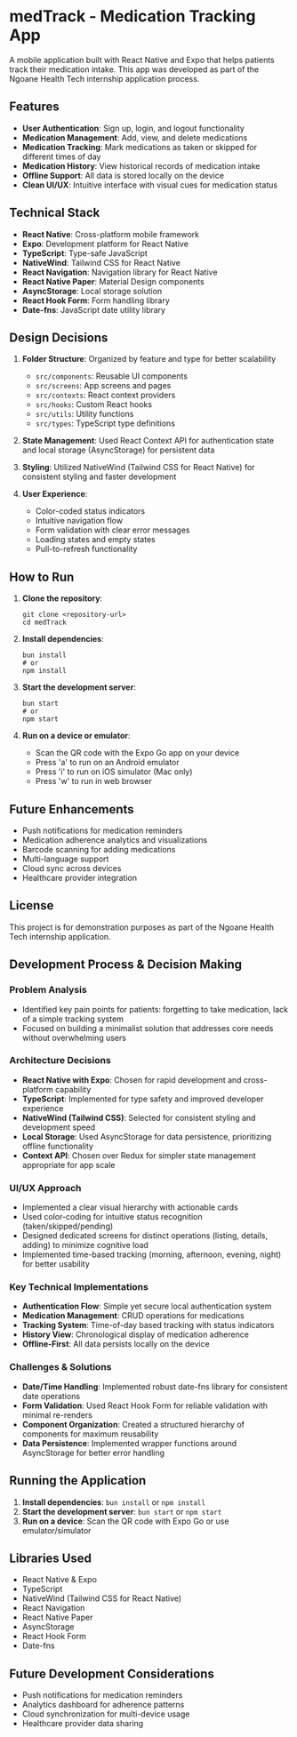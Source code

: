 # medTrack - Medication Tracking App

A mobile application built with React Native and Expo that helps patients track their medication intake. This app was developed as part of the Ngoane Health Tech internship application process.

## Features

- **User Authentication**: Sign up, login, and logout functionality
- **Medication Management**: Add, view, and delete medications
- **Medication Tracking**: Mark medications as taken or skipped for different times of day
- **Medication History**: View historical records of medication intake
- **Offline Support**: All data is stored locally on the device
- **Clean UI/UX**: Intuitive interface with visual cues for medication status

## Technical Stack

- **React Native**: Cross-platform mobile framework
- **Expo**: Development platform for React Native
- **TypeScript**: Type-safe JavaScript
- **NativeWind**: Tailwind CSS for React Native
- **React Navigation**: Navigation library for React Native
- **React Native Paper**: Material Design components
- **AsyncStorage**: Local storage solution
- **React Hook Form**: Form handling library
- **Date-fns**: JavaScript date utility library

## Design Decisions

1. **Folder Structure**: Organized by feature and type for better scalability
   - `src/components`: Reusable UI components
   - `src/screens`: App screens and pages
   - `src/contexts`: React context providers
   - `src/hooks`: Custom React hooks
   - `src/utils`: Utility functions
   - `src/types`: TypeScript type definitions

2. **State Management**: Used React Context API for authentication state and local storage (AsyncStorage) for persistent data

3. **Styling**: Utilized NativeWind (Tailwind CSS for React Native) for consistent styling and faster development

4. **User Experience**:
   - Color-coded status indicators
   - Intuitive navigation flow
   - Form validation with clear error messages
   - Loading states and empty states
   - Pull-to-refresh functionality

## How to Run

1. **Clone the repository**:
   ```
   git clone <repository-url>
   cd medTrack
   ```

2. **Install dependencies**:
   ```
   bun install
   # or
   npm install
   ```

3. **Start the development server**:
   ```
   bun start
   # or
   npm start
   ```

4. **Run on a device or emulator**:
   - Scan the QR code with the Expo Go app on your device
   - Press 'a' to run on an Android emulator
   - Press 'i' to run on iOS simulator (Mac only)
   - Press 'w' to run in web browser

## Future Enhancements

- Push notifications for medication reminders
- Medication adherence analytics and visualizations
- Barcode scanning for adding medications
- Multi-language support
- Cloud sync across devices
- Healthcare provider integration

## License

This project is for demonstration purposes as part of the Ngoane Health Tech internship application.



## Development Process & Decision Making

### Problem Analysis
- Identified key pain points for patients: forgetting to take medication, lack of a simple tracking system
- Focused on building a minimalist solution that addresses core needs without overwhelming users

### Architecture Decisions
- **React Native with Expo**: Chosen for rapid development and cross-platform capability
- **TypeScript**: Implemented for type safety and improved developer experience
- **NativeWind (Tailwind CSS)**: Selected for consistent styling and development speed
- **Local Storage**: Used AsyncStorage for data persistence, prioritizing offline functionality
- **Context API**: Chosen over Redux for simpler state management appropriate for app scale

### UI/UX Approach
- Implemented a clear visual hierarchy with actionable cards
- Used color-coding for intuitive status recognition (taken/skipped/pending)
- Designed dedicated screens for distinct operations (listing, details, adding) to minimize cognitive load
- Implemented time-based tracking (morning, afternoon, evening, night) for better usability

### Key Technical Implementations
- **Authentication Flow**: Simple yet secure local authentication system
- **Medication Management**: CRUD operations for medications
- **Tracking System**: Time-of-day based tracking with status indicators
- **History View**: Chronological display of medication adherence
- **Offline-First**: All data persists locally on the device

### Challenges & Solutions
- **Date/Time Handling**: Implemented robust date-fns library for consistent date operations
- **Form Validation**: Used React Hook Form for reliable validation with minimal re-renders
- **Component Organization**: Created a structured hierarchy of components for maximum reusability
- **Data Persistence**: Implemented wrapper functions around AsyncStorage for better error handling

## Running the Application

1. **Install dependencies**: `bun install` or `npm install`
2. **Start the development server**: `bun start` or `npm start`
3. **Run on a device**: Scan the QR code with Expo Go or use emulator/simulator

## Libraries Used
- React Native & Expo
- TypeScript
- NativeWind (Tailwind CSS for React Native)
- React Navigation
- React Native Paper
- AsyncStorage
- React Hook Form
- Date-fns

## Future Development Considerations
- Push notifications for medication reminders
- Analytics dashboard for adherence patterns
- Cloud synchronization for multi-device usage
- Healthcare provider data sharing

